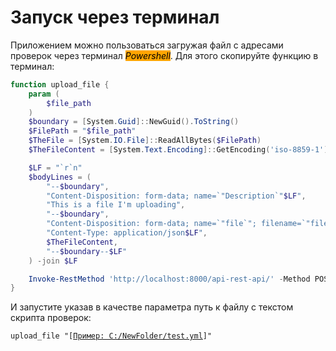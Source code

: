 # Запуск через терминал

Приложением можно пользоваться загружая файл с адресами проверок через терминал _<mark style="background-color:orange;">Powershell</mark>_. Для этого скопируйте функцию в терминал:

```powershell
function upload_file {
    param (
        $file_path
    )
    $boundary = [System.Guid]::NewGuid().ToString()
    $FilePath = "$file_path"
    $TheFile = [System.IO.File]::ReadAllBytes($FilePath)
    $TheFileContent = [System.Text.Encoding]::GetEncoding('iso-8859-1').GetString($TheFile)

    $LF = "`r`n"
    $bodyLines = (
        "--$boundary",
        "Content-Disposition: form-data; name=`"Description`"$LF",
        "This is a file I'm uploading",
        "--$boundary",
        "Content-Disposition: form-data; name=`"file`"; filename=`"file.json`"",
        "Content-Type: application/json$LF",
        $TheFileContent,
        "--$boundary--$LF"
    ) -join $LF

    Invoke-RestMethod 'http://localhost:8000/api-rest-api/' -Method POST -ContentType "multipart/form-data; boundary=`"$boundary`"" -Body $bodyLines
}
```

И запустите указав в качестве параметра путь к файлу с текстом скрипта проверок:

<pre><code>upload_file "[<a data-footnote-ref href="#user-content-fn-1">Пример: C:/NewFolder/test.yml</a>]"
</code></pre>

[^1]: Здесь указывается абсолютный путь к файлу с расширением .yml с текстом скрипта проверок
